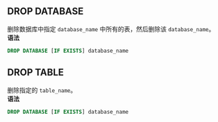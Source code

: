 
## DROP DATABASE
删除数据库中指定 `database_name` 中所有的表，然后删除该 `database_name`。  
**语法**
```SQL
DROP DATABASE [IF EXISTS] database_name
```
## DROP TABLE
删除指定的 `table_name`。  
**语法**
```SQL
DROP DATABASE [IF EXISTS] database_name
```